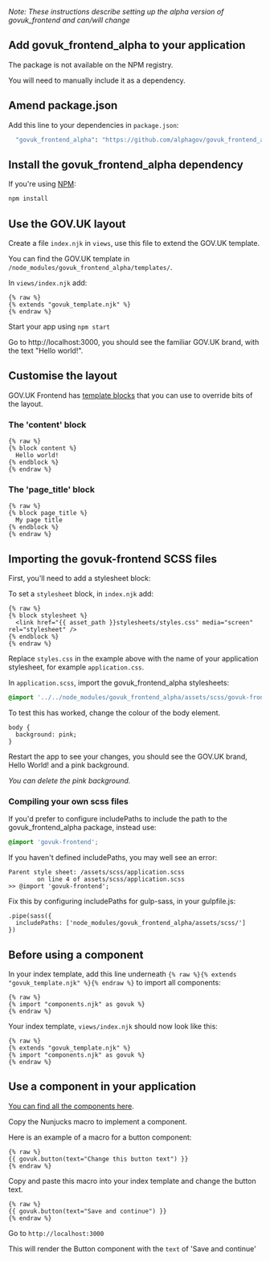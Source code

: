 *Note: These instructions describe setting up the alpha version of govuk_frontend and can/will change*

## Add govuk_frontend_alpha to your application

The package is not available on the NPM registry.

You will need to manually include it as a dependency.

## Amend package.json

Add this line to your dependencies in `package.json`:

```bash
  "govuk_frontend_alpha": "https://github.com/alphagov/govuk_frontend_alpha/releases/download/0.0.1-alpha/govuk_frontend_alpha-0.0.1-npm.tgz"
```

## Install the govuk_frontend_alpha dependency

If you're using [NPM](https://www.npmjs.com/):

```bash
npm install
```

## Use the GOV.UK layout

Create a file `index.njk` in `views`, use this file to extend the GOV.UK template.

You can find the GOV.UK template in `/node_modules/govuk_frontend_alpha/templates/`.

In `views/index.njk` add:

```nunjucks
{% raw %}
{% extends "govuk_template.njk" %}
{% endraw %}
```

Start your app using `npm start`

Go to http://localhost:3000, you should see the familiar GOV.UK brand, with the text "Hello world!".

## Customise the layout

GOV.UK Frontend has [template blocks](/docs/template-blocks) that you can use to override bits of the layout.

### The 'content' block

```nunjucks
{% raw %}
{% block content %}
  Hello world!
{% endblock %}
{% endraw %}
```

### The 'page_title' block

```nunjucks
{% raw %}
{% block page_title %}
  My page title
{% endblock %}
{% endraw %}
```

## Importing the govuk-frontend SCSS files

First, you'll need to add a stylesheet block:

To set a `stylesheet` block, in `index.njk` add:


```nunjucks
{% raw %}
{% block stylesheet %}
  <link href="{{ asset_path }}stylesheets/styles.css" media="screen" rel="stylesheet" />
{% endblock %}
{% endraw %}
```

Replace `styles.css` in the example above with the name of your application stylesheet, for example `application.css`.

In `application.scss`, import the govuk_frontend_alpha stylesheets:

```scss
@import '../../node_modules/govuk_frontend_alpha/assets/scss/govuk-frontend';
```

To test this has worked, change the colour of the body element.

```
body {
  background: pink;
}
```

Restart the app to see your changes, you should see the GOV.UK brand, Hello World! and a pink background.


_You can delete the pink background._

### Compiling your own scss files

If you'd prefer to configure includePaths to include the path to the govuk_frontend_alpha package, instead use:

```scss
@import 'govuk-frontend';
```

If you haven't defined includePaths, you may well see an error:

```
Parent style sheet: /assets/scss/application.scss
        on line 4 of assets/scss/application.scss
>> @import 'govuk-frontend';
```

Fix this by configuring includePaths for gulp-sass, in your gulpfile.js:

```
.pipe(sass({
  includePaths: ['node_modules/govuk_frontend_alpha/assets/scss/']
})
```

## Before using a component

In your index template, add this line underneath `{% raw %}{% extends "govuk_template.njk" %}{% endraw %}` to import all components:

```nunjucks
{% raw %}
{% import "components.njk" as govuk %}
{% endraw %}
```

Your index template, `views/index.njk` should now look like this:

```nunjucks
{% raw %}
{% extends "govuk_template.njk" %}
{% import "components.njk" as govuk %}
{% endraw %}
```

## Use a component in your application

[You can find all the components here](http://govuk-frontend-alpha.herokuapp.com/).

Copy the Nunjucks macro to implement a component.

Here is an example of a macro for a button component:

```nunjucks
{% raw %}
{{ govuk.button(text="Change this button text") }}
{% endraw %}
```

Copy and paste this macro into your index template and change the button text.

```nunjucks
{% raw %}
{{ govuk.button(text="Save and continue") }}
{% endraw %}
```

Go to `http://localhost:3000`

This will render the Button component with the `text` of 'Save and continue'
